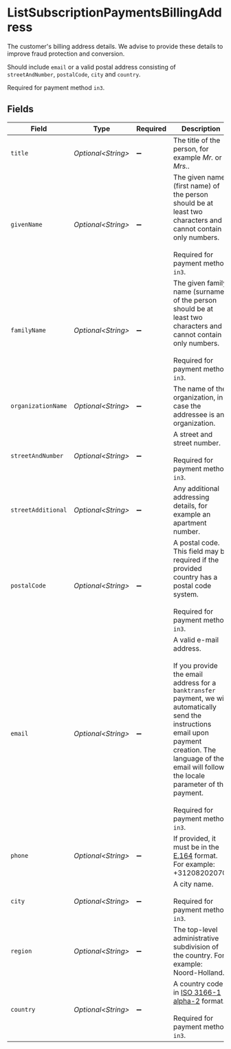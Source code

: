 # ListSubscriptionPaymentsBillingAddress

The customer's billing address details. We advise to provide these details to improve fraud protection and conversion.

Should include `email` or a valid postal address consisting of `streetAndNumber`, `postalCode`, `city` and `country`.

Required for payment method `in3`.


## Fields

| Field                                                                                                                                                                                                                                                                           | Type                                                                                                                                                                                                                                                                            | Required                                                                                                                                                                                                                                                                        | Description                                                                                                                                                                                                                                                                     | Example                                                                                                                                                                                                                                                                         |
| ------------------------------------------------------------------------------------------------------------------------------------------------------------------------------------------------------------------------------------------------------------------------------- | ------------------------------------------------------------------------------------------------------------------------------------------------------------------------------------------------------------------------------------------------------------------------------- | ------------------------------------------------------------------------------------------------------------------------------------------------------------------------------------------------------------------------------------------------------------------------------- | ------------------------------------------------------------------------------------------------------------------------------------------------------------------------------------------------------------------------------------------------------------------------------- | ------------------------------------------------------------------------------------------------------------------------------------------------------------------------------------------------------------------------------------------------------------------------------- |
| `title`                                                                                                                                                                                                                                                                         | *Optional\<String>*                                                                                                                                                                                                                                                             | :heavy_minus_sign:                                                                                                                                                                                                                                                              | The title of the person, for example *Mr.* or *Mrs.*.                                                                                                                                                                                                                           | Mr.                                                                                                                                                                                                                                                                             |
| `givenName`                                                                                                                                                                                                                                                                     | *Optional\<String>*                                                                                                                                                                                                                                                             | :heavy_minus_sign:                                                                                                                                                                                                                                                              | The given name (first name) of the person should be at least two characters and cannot contain only numbers.<br/><br/>Required for payment method `in3`.                                                                                                                        | Piet                                                                                                                                                                                                                                                                            |
| `familyName`                                                                                                                                                                                                                                                                    | *Optional\<String>*                                                                                                                                                                                                                                                             | :heavy_minus_sign:                                                                                                                                                                                                                                                              | The given family name (surname) of the person should be at least two characters and cannot contain only numbers.<br/><br/>Required for payment method `in3`.                                                                                                                    | Mondriaan                                                                                                                                                                                                                                                                       |
| `organizationName`                                                                                                                                                                                                                                                              | *Optional\<String>*                                                                                                                                                                                                                                                             | :heavy_minus_sign:                                                                                                                                                                                                                                                              | The name of the organization, in case the addressee is an organization.                                                                                                                                                                                                         | Mollie B.V.                                                                                                                                                                                                                                                                     |
| `streetAndNumber`                                                                                                                                                                                                                                                               | *Optional\<String>*                                                                                                                                                                                                                                                             | :heavy_minus_sign:                                                                                                                                                                                                                                                              | A street and street number.<br/><br/>Required for payment method `in3`.                                                                                                                                                                                                         | Keizersgracht 126                                                                                                                                                                                                                                                               |
| `streetAdditional`                                                                                                                                                                                                                                                              | *Optional\<String>*                                                                                                                                                                                                                                                             | :heavy_minus_sign:                                                                                                                                                                                                                                                              | Any additional addressing details, for example an apartment number.                                                                                                                                                                                                             | Apt. 1                                                                                                                                                                                                                                                                          |
| `postalCode`                                                                                                                                                                                                                                                                    | *Optional\<String>*                                                                                                                                                                                                                                                             | :heavy_minus_sign:                                                                                                                                                                                                                                                              | A postal code. This field may be required if the provided country has a postal code system.<br/><br/>Required for payment method `in3`.                                                                                                                                         | 1234AB                                                                                                                                                                                                                                                                          |
| `email`                                                                                                                                                                                                                                                                         | *Optional\<String>*                                                                                                                                                                                                                                                             | :heavy_minus_sign:                                                                                                                                                                                                                                                              | A valid e-mail address.<br/><br/>If you provide the email address for a `banktransfer` payment, we will automatically send the instructions email upon payment creation. The language of the email will follow the locale parameter of the payment.<br/><br/>Required for payment method `in3`. | piet@example.org                                                                                                                                                                                                                                                                |
| `phone`                                                                                                                                                                                                                                                                         | *Optional\<String>*                                                                                                                                                                                                                                                             | :heavy_minus_sign:                                                                                                                                                                                                                                                              | If provided, it must be in the [E.164](https://en.wikipedia.org/wiki/E.164) format. For example: +31208202070.                                                                                                                                                                  | 31208202070                                                                                                                                                                                                                                                                     |
| `city`                                                                                                                                                                                                                                                                          | *Optional\<String>*                                                                                                                                                                                                                                                             | :heavy_minus_sign:                                                                                                                                                                                                                                                              | A city name.<br/><br/>Required for payment method `in3`.                                                                                                                                                                                                                        | Amsterdam                                                                                                                                                                                                                                                                       |
| `region`                                                                                                                                                                                                                                                                        | *Optional\<String>*                                                                                                                                                                                                                                                             | :heavy_minus_sign:                                                                                                                                                                                                                                                              | The top-level administrative subdivision of the country. For example: Noord-Holland.                                                                                                                                                                                            | Noord-Holland                                                                                                                                                                                                                                                                   |
| `country`                                                                                                                                                                                                                                                                       | *Optional\<String>*                                                                                                                                                                                                                                                             | :heavy_minus_sign:                                                                                                                                                                                                                                                              | A country code in [ISO 3166-1 alpha-2](https://en.wikipedia.org/wiki/ISO_3166-1_alpha-2) format.<br/><br/>Required for payment method `in3`.                                                                                                                                    | NL                                                                                                                                                                                                                                                                              |